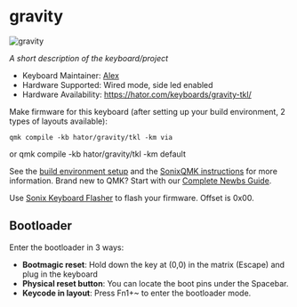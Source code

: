 # gravity

![gravity](https://i.imgur.com/TfBlmHo.png)

*A short description of the keyboard/project*

* Keyboard Maintainer: [Alex](https://github.com/AlexHtr)
* Hardware Supported: Wired mode, side led enabled
* Hardware Availability: https://hator.com/keyboards/gravity-tkl/

Make firmware for this keyboard (after setting up your build environment, 2 types of layouts available):

    qmk compile -kb hator/gravity/tkl -km via
or
    qmk compile -kb hator/gravity/tkl -km default

See the [build environment setup](https://docs.qmk.fm/#/getting_started_build_tools) and the [SonixQMK instructions](https://sonixqmk.github.io//SonixDocs/install/) for more information. Brand new to QMK? Start with our [Complete Newbs Guide](https://docs.qmk.fm/#/newbs).

Use [Sonix Keyboard Flasher](https://github.com/SonixQMK/sonix-flasher/) to flash your firmware. Offset is 0x00.

## Bootloader

Enter the bootloader in 3 ways:

* **Bootmagic reset**: Hold down the key at (0,0) in the matrix (Escape) and plug in the keyboard
* **Physical reset button**: You can locate the boot pins under the Spacebar.
* **Keycode in layout**: Press Fn1+~ to enter the bootloader mode.
